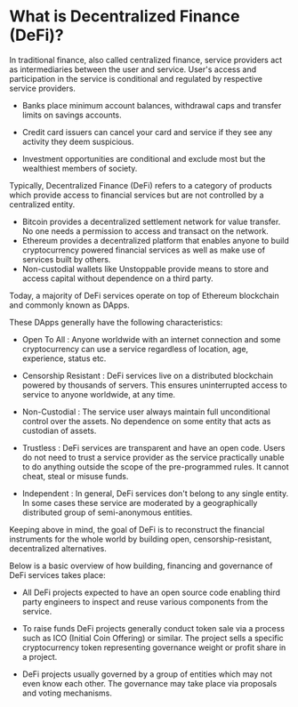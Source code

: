 # What is Decentralized Finance (DeFi)?

In traditional finance, also called centralized finance, service providers act as intermediaries between the user and service. User's access and participation in the service is conditional and regulated by respective service providers.

- Banks place minimum account balances, withdrawal caps and transfer limits on savings accounts.

- Credit card issuers can cancel your card and service if they see any activity they deem suspicious.

- Investment opportunities are conditional and exclude most but the wealthiest members of society.

Typically, Decentralized Finance (DeFi) refers to a category of products which provide access to financial services but are not controlled by a centralized entity.

- Bitcoin provides a decentralized settlement network for value transfer. No one needs a permission to access and transact on the network.
- Ethereum provides a decentralized platform that enables anyone to build cryptocurrency powered financial services as well as make use of services built by others.
- Non-custodial wallets like Unstoppable provide means to store and access capital without dependence on a third party.

Today, a majority of DeFi services operate on top of Ethereum blockchain and commonly known as DApps.  

These DApps generally have the following characteristics:

- Open To All : Anyone worldwide with an internet connection and some cryptocurrency can use a service regardless of location, age, experience, status etc.

- Censorship Resistant : DeFi services live on a distributed blockchain powered by thousands of servers. This ensures uninterrupted access to service to anyone worldwide, at any time.

- Non-Custodial : The service user always maintain full unconditional control over the assets. No dependence on some entity that acts as custodian of assets.

- Trustless : DeFi services are transparent and have an open code. Users do not need to trust a service provider as the service practically unable to do anything outside the scope of the pre-programmed rules. It cannot cheat, steal or misuse funds.

- Independent : In general, DeFi services don't belong to any single entity. In some cases these service are moderated by a geographically distributed group of semi-anonymous entities.

Keeping above in mind, the goal of DeFi is to reconstruct the financial instruments for the whole world by building open, censorship-resistant, decentralized alternatives.

Below is a basic overview of how building, financing and governance of DeFi services takes place:

- All DeFi projects expected to have an open source code enabling third party engineers to inspect and reuse various components from the service.

- To raise funds DeFi projects generally conduct token sale via a process such as ICO (Initial Coin Offering) or similar. The project sells a specific cryptocurrency token representing governance weight or profit share in a project.

- DeFi projects usually governed by a group of entities which may not even know each other. The governance may take place via proposals and voting mechanisms.
